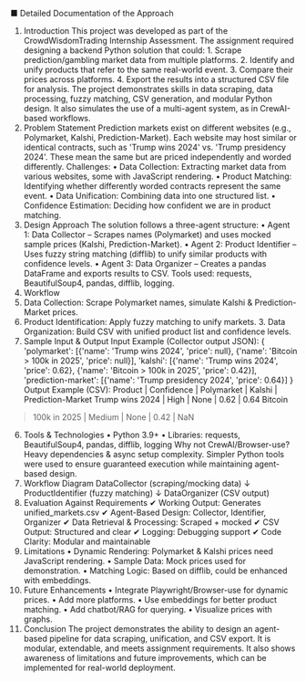 ■ Detailed Documentation of the Approach
1. Introduction
This project was developed as part of the CrowdWisdomTrading Internship Assessment.
The assignment required designing a backend Python solution that could: 1. Scrape
prediction/gambling market data from multiple platforms. 2. Identify and unify products that
refer to the same real-world event. 3. Compare their prices across platforms. 4. Export the
results into a structured CSV file for analysis. The project demonstrates skills in data
scraping, data processing, fuzzy matching, CSV generation, and modular Python design. It
also simulates the use of a multi-agent system, as in CrewAI-based workflows.
2. Problem Statement
Prediction markets exist on different websites (e.g., Polymarket, Kalshi,
Prediction-Market). Each website may host similar or identical contracts, such as 'Trump
wins 2024' vs. 'Trump presidency 2024'. These mean the same but are priced
independently and worded differently. Challenges: • Data Collection: Extracting market
data from various websites, some with JavaScript rendering. • Product Matching:
Identifying whether differently worded contracts represent the same event. • Data
Unification: Combining data into one structured list. • Confidence Estimation: Deciding how
confident we are in product matching.
3. Design Approach
The solution follows a three-agent structure: • Agent 1: Data Collector – Scrapes names
(Polymarket) and uses mocked sample prices (Kalshi, Prediction-Market). • Agent 2:
Product Identifier – Uses fuzzy string matching (difflib) to unify similar products with
confidence levels. • Agent 3: Data Organizer – Creates a pandas DataFrame and exports
results to CSV. Tools used: requests, BeautifulSoup4, pandas, difflib, logging.
4. Workflow
1. Data Collection: Scrape Polymarket names, simulate Kalshi & Prediction-Market prices.
2. Product Identification: Apply fuzzy matching to unify markets. 3. Data Organization:
Build CSV with unified product list and confidence levels.
5. Sample Input & Output
Input Example (Collector output JSON): { 'polymarket': [{'name': 'Trump wins 2024', 'price':
null}, {'name': 'Bitcoin > 100k in 2025', 'price': null}], 'kalshi': [{'name': 'Trump wins 2024',
'price': 0.62}, {'name': 'Bitcoin > 100k in 2025', 'price': 0.42}], 'prediction-market': [{'name':
'Trump presidency 2024', 'price': 0.64}] } Output Example (CSV): Product | Confidence |
Polymarket | Kalshi | Prediction-Market Trump wins 2024 | High | None | 0.62 | 0.64 Bitcoin
> 100k in 2025 | Medium | None | 0.42 | NaN
6. Tools & Technologies
• Python 3.9+ • Libraries: requests, BeautifulSoup4, pandas, difflib, logging Why not
CrewAI/Browser-use? Heavy dependencies & async setup complexity. Simpler Python
tools were used to ensure guaranteed execution while maintaining agent-based design.
7. Workflow Diagram
DataCollector (scraping/mocking data) ↓ ProductIdentifier (fuzzy matching) ↓
DataOrganizer (CSV output)
8. Evaluation Against Requirements
✔ Working Output: Generates unified_markets.csv ✔ Agent-Based Design: Collector,
Identifier, Organizer ✔ Data Retrieval & Processing: Scraped + mocked ✔ CSV Output:
Structured and clear ✔ Logging: Debugging support ✔ Code Clarity: Modular and
maintainable
9. Limitations
• Dynamic Rendering: Polymarket & Kalshi prices need JavaScript rendering. • Sample
Data: Mock prices used for demonstration. • Matching Logic: Based on difflib, could be
enhanced with embeddings.
10. Future Enhancements
• Integrate Playwright/Browser-use for dynamic prices. • Add more platforms. • Use
embeddings for better product matching. • Add chatbot/RAG for querying. • Visualize
prices with graphs.
11. Conclusion
The project demonstrates the ability to design an agent-based pipeline for data scraping,
unification, and CSV export. It is modular, extendable, and meets assignment
requirements. It also shows awareness of limitations and future improvements, which can
be implemented for real-world deployment.

